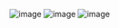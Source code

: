 ![image](https://user-images.githubusercontent.com/37383368/158303751-589774f3-567f-4822-b9ee-3b3a1f5890bc.png)
![image](https://user-images.githubusercontent.com/37383368/158303891-60d51789-0f25-46c9-adb4-6c6ad9d764b7.png)
![image](https://user-images.githubusercontent.com/37383368/158304027-45a7c3c4-1612-433b-ae28-7cef39c93a08.png)

